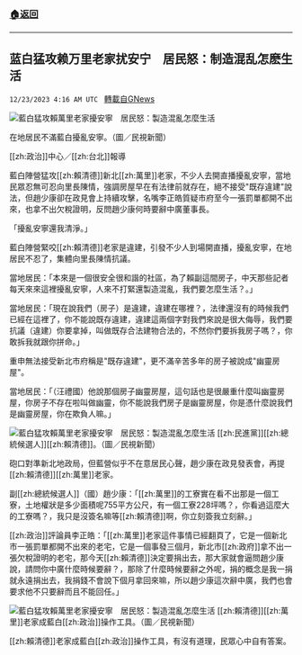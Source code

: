 ###  [:house:返回](README.md)
---


## 蓝白猛攻赖万里老家扰安宁　居民怒：制造混乱怎麽生活
`12/23/2023 4:16 AM UTC ` [轉載自GNews](https://gnews.org/articles/2142882)

![藍白猛攻賴萬里老家擾安寧　居民怒：製造混亂怎麼生活](https://cdn.ftvnews.com.tw/manasystem/FileData/News/2a3b56b4-8849-4586-9ef1-34ea8d6944fe.jpg "藍白猛攻賴萬里老家擾安寧　居民怒：製造混亂怎麼生活")

在地居民不滿藍白擾亂安寧。（圖／民視新聞）

[[zh:政治]]中心／[[zh:台北]]報導

藍白陣營猛攻[[zh:賴清德]]新北[[zh:萬里]]老家，不少人去開直播擾亂安寧，當地民眾忍無可忍向里長陳情，強調房屋早在有法律前就存在，絕不接受&quot;既存違建&quot;說法，但趙少康卻在政見會上持續攻擊，名嘴李正皓質疑市府至今一張罰單都開不出來，也拿不出欠稅證明，反問趙少康何時要辭中廣董事長。

「擾亂安寧還我清淨。」

藍白陣營緊咬[[zh:賴清德]]老家是違建，引發不少人到場開直播，擾亂安寧，在地居民不忍了，集體向里長陳情抗議。

當地居民：「本來是一個很安全很和諧的社區，為了賴副這間房子，中天那些記者每天來來這裡擾亂安寧，人來不打緊還製造混亂，我們要怎麼生活？。」

當地居民：「現在說我們（房子）是違建，違建在哪裡？，法律還沒有的時候我們已經在這裡了，你不能說既存違建，違建這兩個字對我們來說是很大侮辱，我們要抗議（違建）你要拿掉，叫做既存合法建物合法的，不然你們要拆我房子嗎？，你敢拆我就跟你拼命。」

重申無法接受新北市府稱是&quot;既存違建&quot;，更不滿辛苦多年的房子被說成&quot;幽靈房屋&quot;。

當地居民：「（汪禮國）他說那個房子幽靈房屋，這句話也是很嚴重什麼叫幽靈房屋，你房子不存在啦叫做幽靈，你不能說我們房子是幽靈房屋，你是憑什麼說我們是幽靈房屋，你在欺負人嘛。」

![藍白猛攻賴萬里老家擾安寧　居民怒：製造混亂怎麼生活](https://cdn.ftvnews.com.tw/summernotefiles/News/7e6bb17d-5819-4e7e-ad9c-b59f240409cc.jpg "藍白猛攻賴萬里老家擾安寧　居民怒：製造混亂怎麼生活") [[zh:民進黨]][[zh:總統候選人]][[zh:賴清德]]。（圖／民視新聞）

砲口對準新北地政局，但藍營似乎不在意居民心聲，趙少康在政見發表會，再提[[zh:賴清德]][[zh:萬里]]老家。

副[[zh:總統候選人]]（國）趙少康：「[[zh:萬里]]的工寮實在看不出那是一個工寮，土地權狀是多少面積呢755平方公尺，有一個工寮228坪嗎？，你看過這麼大的工寮嗎？，我只是沒簽名嘛等[[zh:賴清德]]啊，你立刻簽我立刻辭。」

[[zh:政治]]評論員李正皓：「[[zh:萬里]]老家這件事情已經翻頁了，它是一個新北市一張罰單都開不出來的老宅，它是一個事發三個月，新北市[[zh:政府]]拿不出一張欠稅證明的老宅，那今天[[zh:賴清德]]決定要捐出去，那大家就會逼問趙少康說，請問你中廣什麼時候要辭？，那除了什麼時候要辭之外呢，捐的概念是我一捐就永遠捐出去，我捐錢不會說下個月拿回來嘛，所以趙少康這次辭中廣，我們也會要求他不只要辭而且不能回任。」

![藍白猛攻賴萬里老家擾安寧　居民怒：製造混亂怎麼生活](https://cdn.ftvnews.com.tw/summernotefiles/News/045c00c1-e7f0-431b-9b6f-f410c39b4b44.jpg "藍白猛攻賴萬里老家擾安寧　居民怒：製造混亂怎麼生活") [[zh:賴清德]][[zh:萬里]]老家成藍白[[zh:政治]]操作工具。（圖／民視新聞）

[[zh:賴清德]]老家成藍白[[zh:政治]]操作工具，有沒有道理，民眾心中自有答案。
